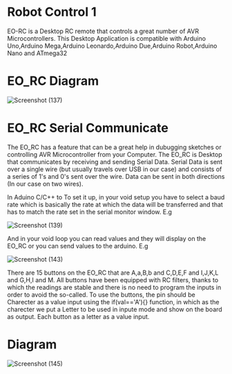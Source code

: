 # Robot Control 1
EO-RC is a Desktop RC remote that controls a great number of AVR Microcontrollers. This Desktop Application is compatible with Arduino Uno,Arduino Mega,Arduino Leonardo,Arduino Due,Arduino Robot,Arduino Nano and ATmega32

#                                                              EO_RC Diagram
![Screenshot (137)](https://user-images.githubusercontent.com/72227750/193684569-91009c61-b7a6-4eec-a12b-6bbc42e22785.png)


# EO_RC Serial Communicate
The EO_RC has a feature that can be a great help in dubugging sketches or controlling AVR Microcontroller from your Computer. The EO_RC is Desktop that communicates by receiving and sending Serial Data.
Serial Data is sent over a single wire (but usually travels over USB in our case) and consists of a series of 1's and 0's sent over the wire. Data can be sent in both directions (In our case on two wires).

In Aduino C/C++ to To set it up, in your void setup you have to select a baud rate which is basically the rate at which the data will be transferred and that has to match the rate set in the serial monitor window. E.g

![Screenshot (139)](https://user-images.githubusercontent.com/72227750/193691312-62e0324e-1350-489f-83d2-afb9b4f1bb39.png)

And in your void loop you can read values and they will display on the EO_RC or you can send values to the arduino. E.g

![Screenshot (143)](https://user-images.githubusercontent.com/72227750/193693958-fad500d4-6d36-432f-a81d-8c4db93e7859.png)


There are 15 buttons on the EO_RC that are A,a,B,b and C,D,E,F and I,J,K,L and G,H,I and M. All buttons have been equipped with RC filters, thanks to which the readings are stable and there is no need to program the inputs in order to avoid the so-called. 
To use the buttons, the pin should be Charecter as a value input using the if(val=='A'){} function, in which as the charecter we put a Letter  to be used in inpute mode and show on the board as output. Each button as a letter as a value input.

# Diagram 

![Screenshot (145)](https://user-images.githubusercontent.com/72227750/193697946-e9f1bc78-5fed-487e-936e-4ebd2d6e3637.png)
